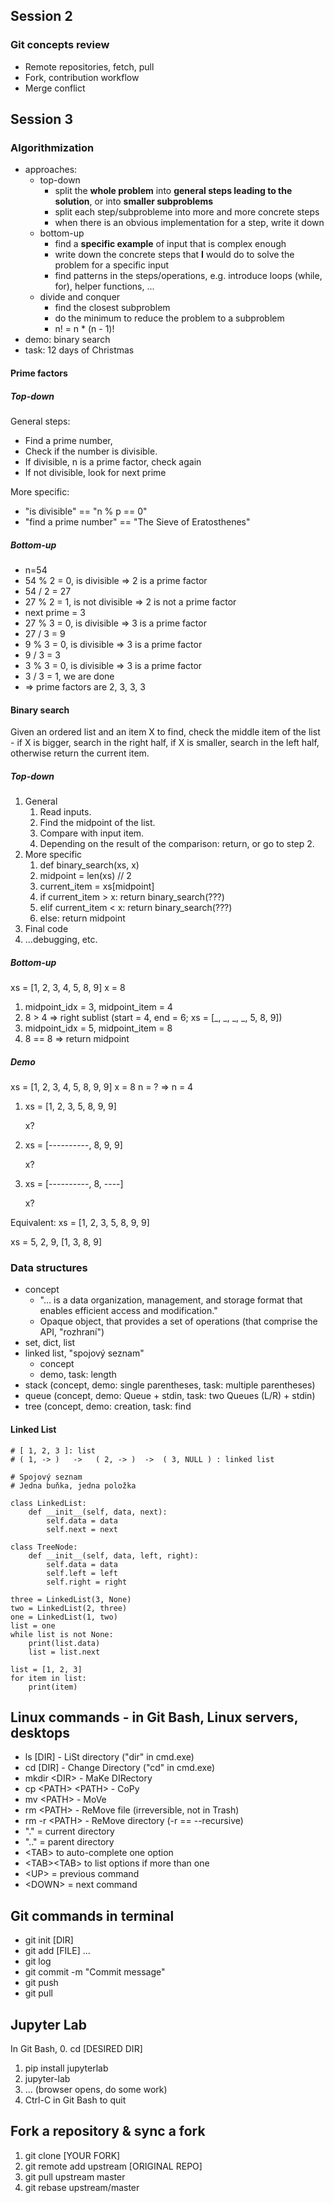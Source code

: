 ## Session 2

### Git concepts review

- Remote repositories, fetch, pull
- Fork, contribution workflow
- Merge conflict

## Session 3

### Algorithmization

- approaches:
  - top-down
    - split the **whole problem** into **general steps leading to the solution**, or into **smaller subproblems**
    - split each step/subprobleme into more and more concrete steps
    - when there is an obvious implementation for a step, write it down
  - bottom-up
    - find a **specific example** of input that is complex enough
    - write down the concrete steps that **I** would do to solve the problem for a specific input
    - find patterns in the steps/operations, e.g. introduce loops (while, for), helper functions, ...
  - divide and conquer
    - find the closest subproblem
    - do the minimum to reduce the problem to a subproblem
    - n! = n * (n - 1)!
- demo: binary search
- task: 12 days of Christmas

#### Prime factors

##### Top-down

General steps:

- Find a prime number,
- Check if the number is divisible.
- If divisible, n is a prime factor, check again
- If not divisible, look for next prime

More specific:

- "is divisible" == "n % p == 0"
- "find a prime number" == "The Sieve of Eratosthenes"

##### Bottom-up

- n=54
- 54 % 2 = 0, is divisible => 2 is a prime factor
- 54 / 2 = 27
- 27 % 2 = 1, is not divisible => 2 is not a prime factor
- next prime = 3
- 27 % 3 = 0, is divisible => 3 is a prime factor
- 27 / 3 = 9
- 9 % 3 = 0, is divisible => 3 is a prime factor
- 9 / 3 = 3
- 3 % 3 = 0, is divisible => 3 is a prime factor
- 3 / 3 = 1, we are done
- => prime factors are 2, 3, 3, 3

#### Binary search

Given an ordered list and an item X to find, check the middle item
of the list - if X is bigger, search in the right half, if X is smaller,
search in the left half, otherwise return the current item.

##### Top-down

1. General
   1. Read inputs.
   2. Find the midpoint of the list.
   3. Compare with input item.
   4. Depending on the result of the comparison: return, or go to step 2.
2. More specific
   1. def binary_search(xs, x)
   2. midpoint = len(xs) // 2
   3. current_item = xs\[midpoint]
   4. if current_item > x: return binary_search(???)
   5. elif current_item < x: return binary_search(???)
   6. else: return midpoint
3. Final code
4. ...debugging, etc.

##### Bottom-up

xs = \[1, 2, 3, 4, 5, 8, 9]
x = 8

1. midpoint_idx = 3, midpoint_item = 4
2. 8 > 4 => right sublist (start = 4, end = 6; xs = \[_, _, _, _, 5, 8, 9])
3. midpoint_idx = 5, midpoint_item = 8
4. 8 == 8 => return midpoint

##### Demo

xs = [1, 2, 3, 4, 5, 8, 9, 9]
x = 8
n = ?  =>  n = 4

1) xs = [1, 2, 3, 5, 8, 9, 9]

   x?
2) xs = [----------, 8, 9, 9]

   x?
3) xs = [----------, 8, ----]

   x?

Equivalent:
xs = [1, 2, 3, 5, 8, 9, 9]

xs =           5,
2,          9,
[1,    3,    8,    9]

### Data structures

- concept
  - "... is a data organization, management, and storage format that enables efficient access and modification."
  - Opaque object, that provides a set of operations (that comprise the API, "rozhraní")
- set, dict, list
- linked list, "spojový seznam"
  - concept
  - demo, task: length
- stack (concept, demo: single parentheses, task: multiple parentheses)
- queue (concept, demo: Queue + stdin, task: two Queues (L/R) + stdin)
- tree (concept, demo: creation, task: find

#### Linked List

```
# [ 1, 2, 3 ]: list
# ( 1, -> )   ->   ( 2, -> )  ->  ( 3, NULL ) : linked list

# Spojový seznam
# Jedna buňka, jedna položka
```

```
class LinkedList:
    def __init__(self, data, next):
        self.data = data
        self.next = next

class TreeNode:
    def __init__(self, data, left, right):
        self.data = data
        self.left = left
        self.right = right

three = LinkedList(3, None)
two = LinkedList(2, three)
one = LinkedList(1, two)
list = one
while list is not None:
    print(list.data)
    list = list.next

list = [1, 2, 3]
for item in list:
    print(item)
```

## Linux commands - in Git Bash, Linux servers, desktops

- ls [DIR]         - LiSt directory    ("dir" in cmd.exe)
- cd [DIR]         - Change Directory  ("cd"  in cmd.exe)
- mkdir \<DIR> - MaKe DIRectory
- cp \<PATH> \<PATH> - CoPy
- mv \<PATH>        - MoVe
- rm \<PATH>        - ReMove file      (irreversible, not in Trash)
- rm -r \<PATH>     - ReMove directory (-r == --recursive)
- "." = current directory
- ".." = parent directory
- \<TAB> to auto-complete one option
- \<TAB>\<TAB> to list options if more than one
- \<UP> = previous command
- \<DOWN> = next command

## Git commands in terminal

- git init [DIR]
- git add [FILE] ...
- git log
- git commit -m "Commit message"
- git push
- git pull

## Jupyter Lab

In Git Bash,
0. cd [DESIRED DIR]

1. pip install jupyterlab
2. jupyter-lab
3. ... (browser opens, do some work)
4. Ctrl-C in Git Bash to quit

## Fork a repository & sync a fork

1. git clone [YOUR FORK]
2. git remote add upstream [ORIGINAL REPO]
3. git pull upstream master
4. git rebase upstream/master
